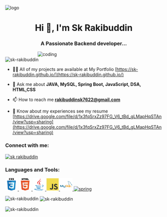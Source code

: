 
![logo](https://img.freepik.com/free-photo/rear-view-programmer-working-all-night-long_1098-18697.jpg?w=900&t=st=1665783748~exp=1665784348~hmac=520902b44380517aecaf8913c59ad4d99703bfb070938e4686dabb27e5618f58)
<h1 align="center">Hi 👋, I'm Sk Rakibuddin</h1>
<h3 align="center">A Passionate Backend developer...</h3>
<img align="right" alt="coding" width="400" src="https://tse2.mm.bing.net/th?id=OIP.nWQ_U5NKEfNeGCTfh_2-MwHaEq&pid=Api&P=0">

<p align="left"> <img src="https://komarev.com/ghpvc/?username=sk-rakibuddin&label=Profile%20views&color=0e75b6&style=flat" alt="sk-rakibuddin" /> </p>

- 👨‍💻 All of my projects are available at My Portfolio [https://sk-rakibuddin.github.io/](https://sk-rakibuddin.github.io/)

- 💬 Ask me about **JAVA, MySQL, Spring Boot, JavaScript, DSA, HTML,CSS**

- 📫 How to reach me **rakibuddinsk7622@gmail.com**

- 📄 Know about my experiences see my resume [https://drive.google.com/file/d/1x3fqSrxZz97FG_V6_tBd_gLMapHqSTAn/view?usp=sharing](https://drive.google.com/file/d/1x3fqSrxZz97FG_V6_tBd_gLMapHqSTAn/view?usp=sharing)

<h3 align="left">Connect with me:</h3>
<p align="left">
<a href="https://linkedin.com/in/sk rakibuddin" target="blank"><img align="center" src="https://raw.githubusercontent.com/rahuldkjain/github-profile-readme-generator/master/src/images/icons/Social/linked-in-alt.svg" alt="sk rakibuddin" height="30" width="40" /></a>
</p>

<h3 align="left">Languages and Tools:</h3>
<p align="left"> <a href="https://www.w3schools.com/css/" target="_blank" rel="noreferrer"> <img src="https://raw.githubusercontent.com/devicons/devicon/master/icons/css3/css3-original-wordmark.svg" alt="css3" width="40" height="40"/> </a> <a href="https://www.w3.org/html/" target="_blank" rel="noreferrer"> <img src="https://raw.githubusercontent.com/devicons/devicon/master/icons/html5/html5-original-wordmark.svg" alt="html5" width="40" height="40"/> </a> <a href="https://www.java.com" target="_blank" rel="noreferrer"> <img src="https://raw.githubusercontent.com/devicons/devicon/master/icons/java/java-original.svg" alt="java" width="40" height="40"/> </a> <a href="https://developer.mozilla.org/en-US/docs/Web/JavaScript" target="_blank" rel="noreferrer"> <img src="https://raw.githubusercontent.com/devicons/devicon/master/icons/javascript/javascript-original.svg" alt="javascript" width="40" height="40"/> </a> <a href="https://www.mysql.com/" target="_blank" rel="noreferrer"> <img src="https://raw.githubusercontent.com/devicons/devicon/master/icons/mysql/mysql-original-wordmark.svg" alt="mysql" width="40" height="40"/> </a> <a href="https://spring.io/" target="_blank" rel="noreferrer"> <img src="https://www.vectorlogo.zone/logos/springio/springio-icon.svg" alt="spring" width="40" height="40"/> </a> </p>

<p><img align="left" src="https://github-readme-stats.vercel.app/api/top-langs?username=sk-rakibuddin&show_icons=true&locale=en&layout=compact" alt="sk-rakibuddin" /></p>

<p>&nbsp;<img align="center" src="https://github-readme-stats.vercel.app/api?username=sk-rakibuddin&show_icons=true&locale=en" alt="sk-rakibuddin" /></p>

<p><img align="center" src="https://github-readme-streak-stats.herokuapp.com/?user=sk-rakibuddin&" alt="sk-rakibuddin" /></p>
